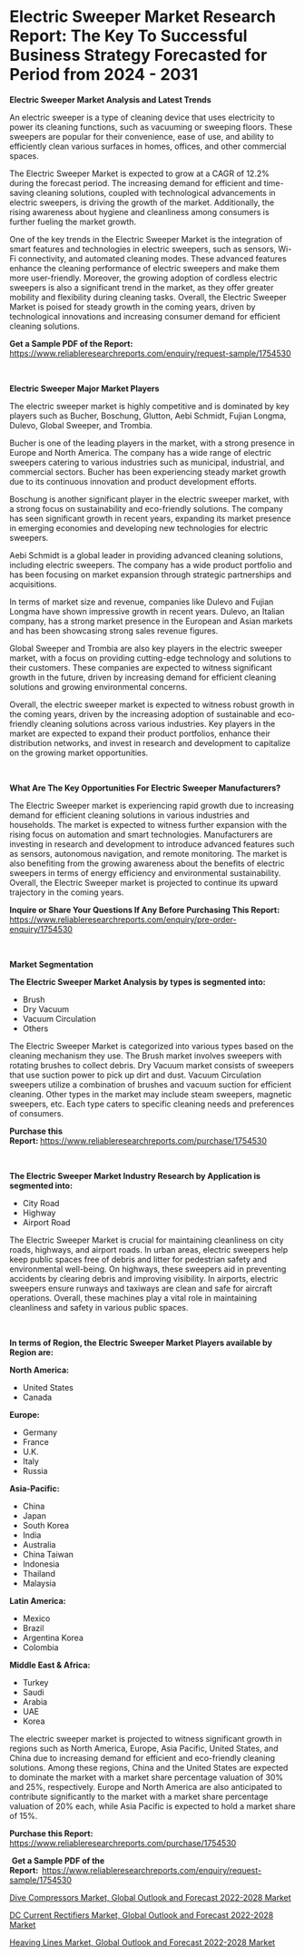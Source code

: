 <p><h1>Electric Sweeper Market Research Report: The Key To Successful Business Strategy Forecasted for Period from 2024 - 2031</h1></p><p><strong>Electric Sweeper Market Analysis and Latest Trends</strong></p>
<p><p>An electric sweeper is a type of cleaning device that uses electricity to power its cleaning functions, such as vacuuming or sweeping floors. These sweepers are popular for their convenience, ease of use, and ability to efficiently clean various surfaces in homes, offices, and other commercial spaces.</p><p>The Electric Sweeper Market is expected to grow at a CAGR of 12.2% during the forecast period. The increasing demand for efficient and time-saving cleaning solutions, coupled with technological advancements in electric sweepers, is driving the growth of the market. Additionally, the rising awareness about hygiene and cleanliness among consumers is further fueling the market growth.</p><p>One of the key trends in the Electric Sweeper Market is the integration of smart features and technologies in electric sweepers, such as sensors, Wi-Fi connectivity, and automated cleaning modes. These advanced features enhance the cleaning performance of electric sweepers and make them more user-friendly. Moreover, the growing adoption of cordless electric sweepers is also a significant trend in the market, as they offer greater mobility and flexibility during cleaning tasks. Overall, the Electric Sweeper Market is poised for steady growth in the coming years, driven by technological innovations and increasing consumer demand for efficient cleaning solutions.</p></p>
<p><strong>Get a Sample PDF of the Report:&nbsp;</strong> <a href="https://www.reliableresearchreports.com/enquiry/request-sample/1754530">https://www.reliableresearchreports.com/enquiry/request-sample/1754530</a></p>
<p>&nbsp;</p>
<p><strong>Electric Sweeper Major Market Players</strong></p>
<p><p>The electric sweeper market is highly competitive and is dominated by key players such as Bucher, Boschung, Glutton, Aebi Schmidt, Fujian Longma, Dulevo, Global Sweeper, and Trombia.</p><p>Bucher is one of the leading players in the market, with a strong presence in Europe and North America. The company has a wide range of electric sweepers catering to various industries such as municipal, industrial, and commercial sectors. Bucher has been experiencing steady market growth due to its continuous innovation and product development efforts.</p><p>Boschung is another significant player in the electric sweeper market, with a strong focus on sustainability and eco-friendly solutions. The company has seen significant growth in recent years, expanding its market presence in emerging economies and developing new technologies for electric sweepers.</p><p>Aebi Schmidt is a global leader in providing advanced cleaning solutions, including electric sweepers. The company has a wide product portfolio and has been focusing on market expansion through strategic partnerships and acquisitions.</p><p>In terms of market size and revenue, companies like Dulevo and Fujian Longma have shown impressive growth in recent years. Dulevo, an Italian company, has a strong market presence in the European and Asian markets and has been showcasing strong sales revenue figures.</p><p>Global Sweeper and Trombia are also key players in the electric sweeper market, with a focus on providing cutting-edge technology and solutions to their customers. These companies are expected to witness significant growth in the future, driven by increasing demand for efficient cleaning solutions and growing environmental concerns.</p><p>Overall, the electric sweeper market is expected to witness robust growth in the coming years, driven by the increasing adoption of sustainable and eco-friendly cleaning solutions across various industries. Key players in the market are expected to expand their product portfolios, enhance their distribution networks, and invest in research and development to capitalize on the growing market opportunities.</p></p>
<p>&nbsp;</p>
<p><strong>What Are The Key Opportunities For Electric Sweeper Manufacturers?</strong></p>
<p><p>The Electric Sweeper market is experiencing rapid growth due to increasing demand for efficient cleaning solutions in various industries and households. The market is expected to witness further expansion with the rising focus on automation and smart technologies. Manufacturers are investing in research and development to introduce advanced features such as sensors, autonomous navigation, and remote monitoring. The market is also benefiting from the growing awareness about the benefits of electric sweepers in terms of energy efficiency and environmental sustainability. Overall, the Electric Sweeper market is projected to continue its upward trajectory in the coming years.</p></p>
<p><strong>Inquire or Share Your Questions If Any Before Purchasing This Report:</strong> <a href="https://www.reliableresearchreports.com/enquiry/pre-order-enquiry/1754530">https://www.reliableresearchreports.com/enquiry/pre-order-enquiry/1754530</a></p>
<p>&nbsp;</p>
<p><strong>Market Segmentation</strong></p>
<p><strong>The Electric Sweeper Market Analysis by types is segmented into:</strong></p>
<p><ul><li>Brush</li><li>Dry Vacuum</li><li>Vacuum Circulation</li><li>Others</li></ul></p>
<p><p>The Electric Sweeper Market is categorized into various types based on the cleaning mechanism they use. The Brush market involves sweepers with rotating brushes to collect debris. Dry Vacuum market consists of sweepers that use suction power to pick up dirt and dust. Vacuum Circulation sweepers utilize a combination of brushes and vacuum suction for efficient cleaning. Other types in the market may include steam sweepers, magnetic sweepers, etc. Each type caters to specific cleaning needs and preferences of consumers.</p></p>
<p><strong>Purchase this Report:&nbsp;</strong><a href="https://www.reliableresearchreports.com/purchase/1754530">https://www.reliableresearchreports.com/purchase/1754530</a></p>
<p>&nbsp;</p>
<p><strong>The Electric Sweeper Market Industry Research by Application is segmented into:</strong></p>
<p><ul><li>City Road</li><li>Highway</li><li>Airport Road</li></ul></p>
<p><p>The Electric Sweeper Market is crucial for maintaining cleanliness on city roads, highways, and airport roads. In urban areas, electric sweepers help keep public spaces free of debris and litter for pedestrian safety and environmental well-being. On highways, these sweepers aid in preventing accidents by clearing debris and improving visibility. In airports, electric sweepers ensure runways and taxiways are clean and safe for aircraft operations. Overall, these machines play a vital role in maintaining cleanliness and safety in various public spaces.</p></p>
<p>&nbsp;</p>
<p><strong>In terms of Region, the Electric Sweeper Market Players available by Region are:</strong></p>
<p>
    <p> <strong> North America: </strong>
        <ul>
            <li>United States</li>
            <li>Canada</li>
        </ul>
        </p> 
    <p> <strong> Europe: </strong>
        <ul>
            <li>Germany</li>
            <li>France</li>
            <li>U.K.</li>
            <li>Italy</li>
            <li>Russia</li>
        </ul>
        </p> 
    <p> <strong> Asia-Pacific: </strong>
        <ul>
            <li>China</li>
            <li>Japan</li>
            <li>South Korea</li>
            <li>India</li>
            <li>Australia</li>
            <li>China Taiwan</li>
            <li>Indonesia</li>
            <li>Thailand</li>
            <li>Malaysia</li>
        </ul>
        </p> 
    <p> <strong> Latin America: </strong>
        <ul>
            <li>Mexico</li>
            <li>Brazil</li>
            <li>Argentina Korea</li>
            <li>Colombia</li>
        </ul>
        </p> 
    <p> <strong> Middle East & Africa: </strong>
        <ul>
            <li>Turkey</li>
            <li>Saudi</li>
            <li>Arabia</li>
            <li>UAE</li>
            <li>Korea</li>
        </ul>
    </p>
    </p>
<p><p>The electric sweeper market is projected to witness significant growth in regions such as North America, Europe, Asia Pacific, United States, and China due to increasing demand for efficient and eco-friendly cleaning solutions. Among these regions, China and the United States are expected to dominate the market with a market share percentage valuation of 30% and 25%, respectively. Europe and North America are also anticipated to contribute significantly to the market with a market share percentage valuation of 20% each, while Asia Pacific is expected to hold a market share of 15%.</p></p>
<p><strong>Purchase this Report: </strong><a href="https://www.reliableresearchreports.com/purchase/1754530">https://www.reliableresearchreports.com/purchase/1754530</a></p>
<p>&nbsp;<strong>Get a Sample PDF of the Report:&nbsp;&nbsp;</strong><a href="https://www.reliableresearchreports.com/enquiry/request-sample/1754530">https://www.reliableresearchreports.com/enquiry/request-sample/1754530</a></p>
<p><strong></strong></p>
<p><p><a href="https://view.publitas.com/reportprime-1/dive-compressors-market-global-outlook-and-forecast-2022-2028-market-provides-a-comprehensive-analysis-including-a-macro-overview-of-the-market-as-well-as-micro-details-such-as-market-size-and-competitive-landscape/">Dive Compressors Market, Global Outlook and Forecast 2022-2028 Market</a></p><p><a href="https://view.publitas.com/reportprime-1/dc-current-rectifiers-market-global-outlook-and-forecast-2022-2028-market-share-market-new-trends-analysis-report-by-type-by-application-by-end-use-by-region-and-segment-forecasts-2023-2030/">DC Current Rectifiers Market, Global Outlook and Forecast 2022-2028 Market</a></p><p><a href="https://view.publitas.com/reportprime-1/heaving-lines-market-global-outlook-and-forecast-2022-2028-market-size-and-examines-its-market-scope-with-a-primary-focus-on-growth-opportunities-and-forecasted-trends-spanning-from-2023-to-2030/">Heaving Lines Market, Global Outlook and Forecast 2022-2028 Market</a></p></p>